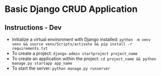 # Basic Django CRUD Application
## Instructions - Dev
- Initialize a virtual environment with Django installed: `python -m venv venv && source venv/Scripts/activate && pip install -r requirements.txt`
- To create a project: `django-admin startproject project_name`
- To create an application within the project: `cd project_name && python manage.py startapp app_name`
- To start the server: `python manage.py runserver`